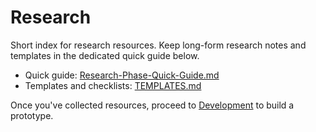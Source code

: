 # Research

Short index for research resources. Keep long-form research notes and templates in the dedicated quick guide below.

- Quick guide: [Research-Phase-Quick-Guide.md](./Research-Phase-Quick-Guide.md)
- Templates and checklists: [TEMPLATES.md](./TEMPLATES.md)

Once you've collected resources, proceed to [Development](../development/) to build a prototype.